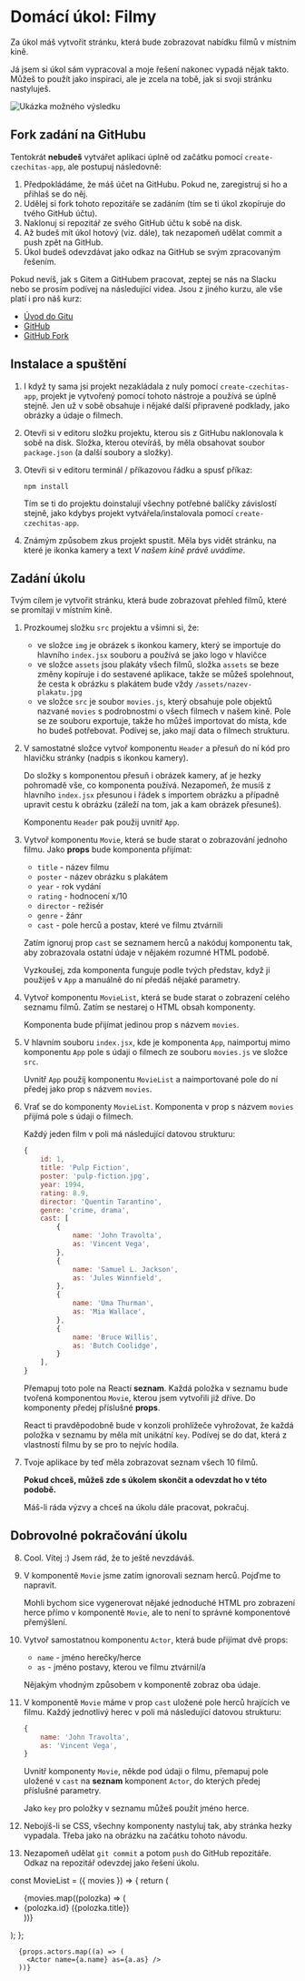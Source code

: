 # Domácí úkol: Filmy

Za úkol máš vytvořit stránku, která bude zobrazovat nabídku filmů v místním kině.

Já jsem si úkol sám vypracoval a moje řešení nakonec vypadá nějak takto. Můžeš to použít jako inspiraci, ale je zcela na tobě, jak si svoji stránku nastyluješ.

![Ukázka možného výsledku](ukazka-vysledku.jpg)


## Fork zadání na GitHubu

Tentokrát **nebudeš** vytvářet aplikaci úplně od začátku pomocí `create-czechitas-app`, ale postupuj následovně:

1. Předpokládáme, že máš účet na GitHubu. Pokud ne, zaregistruj si ho a přihlaš se do něj.
2. Udělej si fork tohoto repozitáře se zadáním (tím se ti úkol zkopíruje do tvého GitHub účtu).
3. Naklonuj si repozitář ze svého GitHub účtu k sobě na disk.
4. Až budeš mít úkol hotový (viz. dále), tak nezapomeň udělat commit a push zpět na GitHub.
5. Úkol budeš odevzdávat jako odkaz na GitHub se svým zpracovaným řešením.

Pokud nevíš, jak s Gitem a GitHubem pracovat, zeptej se nás na Slacku nebo se prosím podívej na následující videa. Jsou z jiného kurzu, ale vše platí i pro náš kurz:

* [Úvod do Gitu](https://www.youtube.com/watch?v=hda4-ngFEWM)
* [GitHub](https://www.youtube.com/watch?v=JLzWjJjsLz8)
* [GitHub Fork](https://www.youtube.com/watch?v=K7rE3jRCjD4)


## Instalace a spuštění

1. I když ty sama jsi projekt nezakládala z nuly pomocí `create-czechitas-app`, projekt je vytvořený pomocí tohoto nástroje a používá se úplně stejně. Jen už v sobě obsahuje i nějaké další připravené podklady, jako obrázky a údaje o filmech.

2. Otevři si v editoru složku projektu, kterou sis z GitHubu naklonovala k sobě na disk. Složka, kterou otevíráš, by měla obsahovat soubor `package.json` (a další soubory a složky).

3. Otevři si v editoru terminál / příkazovou řádku a spusť příkaz:

	```
	npm install
	```

	Tím se ti do projektu doinstalují všechny potřebné balíčky závislostí stejně, jako kdybys projekt vytvářela/instalovala pomocí `create-czechitas-app`.

4. Známým způsobem zkus projekt spustit. Měla bys vidět stránku, na které je ikonka kamery a text *V našem kině právě uvádíme*.


## Zadání úkolu

Tvým cílem je vytvořit stránku, která bude zobrazovat přehled filmů, které se promítají v místním kině.

1. Prozkoumej složku `src` projektu a všimni si, že:
	- ve složce `img` je obrázek s ikonkou kamery, který se importuje do hlavního `index.jsx` souboru a používá se jako logo v hlavičce
	- ve složce `assets` jsou plakáty všech filmů, složka `assets` se beze změny kopíruje i do sestavené aplikace, takže se můžeš spolehnout, že cesta k obrázku s plakátem bude vždy `/assets/nazev-plakatu.jpg`
	- ve složce `src` je soubor `movies.js`, který obsahuje pole objektů nazvané `movies` s podrobnostmi o všech filmech v našem kině. Pole se ze souboru exportuje, takže ho můžeš importovat do místa, kde ho budeš potřebovat. Podívej se, jako mají data o filmech strukturu.

2. V samostatné složce vytvoř komponentu `Header` a přesuň do ní kód pro hlavičku stránky (nadpis s ikonkou kamery).

	Do složky s komponentou přesuň i obrázek kamery, ať je hezky pohromadě vše, co komponenta používá. Nezapomeň, že musíš z hlavního `index.jsx` přesunou i řádek s importem obrázku a případně upravit cestu k obrázku (záleží na tom, jak a kam obrázek přesuneš).

	Komponentu `Header` pak použij uvnitř `App`.

3. Vytvoř komponentu `Movie`, která se bude starat o zobrazování jednoho filmu. Jako **props** bude komponenta přijímat:
	- `title` - název filmu
	- `poster` - název obrázku s plakátem
	- `year` - rok vydání
	- `rating` - hodnocení x/10
	- `director` - režisér
	- `genre` - žánr
	- `cast` - pole herců a postav, které ve filmu ztvárnili

	Zatím ignoruj prop `cast` se seznamem herců a nakóduj komponentu tak, aby zobrazovala ostatní údaje v nějakém rozumné HTML podobě.

	Vyzkoušej, zda komponenta funguje podle tvých představ, když ji použiješ v `App` a manuálně do ní předáš nějaké parametry.

4. Vytvoř komponentu `MovieList`, která se bude starat o zobrazení celého seznamu filmů. Zatím se nestarej o HTML obsah komponenty.

	Komponenta bude přijímat jedinou prop s názvem `movies`.

5. V hlavním souboru `index.jsx`, kde je komponenta `App`, naimportuj mimo komponentu `App` pole s údaji o filmech ze souboru `movies.js` ve složce `src`.

	Uvnitř `App` použij komponentu `MovieList` a naimportované pole do ní předej jako prop s názvem `movies`.

6. Vrať se do komponenty `MovieList`. Komponenta v prop s názvem `movies` přijímá pole s údaji o filmech.

	Každý jeden film v poli má následující datovou strukturu:

	```js
	{
		id: 1,
		title: 'Pulp Fiction',
		poster: 'pulp-fiction.jpg',
		year: 1994,
		rating: 8.9,
		director: 'Quentin Tarantino',
		genre: 'crime, drama',
		cast: [
			{
				name: 'John Travolta',
				as: 'Vincent Vega',
			},
			{
				name: 'Samuel L. Jackson',
				as: 'Jules Winnfield',
			},
			{
				name: 'Uma Thurman',
				as: 'Mia Wallace',
			},
			{
				name: 'Bruce Willis',
				as: 'Butch Coolidge',
			}
		],
	}
	```

	Přemapuj toto pole na Reactí **seznam**. Každá položka v seznamu bude tvořená komponentou `Movie`, kterou jsem vytvořili již dříve. Do komponenty předej příslušné **props**.

	React ti pravděpodobně bude v konzoli prohlížeče vyhrožovat, že každá položka v seznamu by měla mít unikátní `key`. Podívej se do dat, která z vlastností filmu by se pro to nejvíc hodila.

7. Tvoje aplikace by teď měla zobrazovat seznam všech 10 filmů.

	**Pokud chceš, můžeš zde s úkolem skončit a odevzdat ho v této podobě.**

	Máš-li ráda výzvy a chceš na úkolu dále pracovat, pokračuj.


## Dobrovolné pokračování úkolu

8. Cool. Vítej :) Jsem rád, že to ještě nevzdáváš.

9. V komponentě `Movie` jsme zatím ignorovali seznam herců. Pojďme to napravit.

	Mohli bychom sice vygenerovat nějaké jednoduché HTML pro zobrazení herce přímo v komponentě `Movie`, ale to není to správné komponentové přemýšlení.

10. Vytvoř samostatnou komponentu `Actor`, která bude přijímat dvě props:
	- `name` - jméno herečky/herce
	- `as` - jméno postavy, kterou ve filmu ztvárnil/a

	Nějakým vhodným způsobem v komponentě zobraz oba údaje.

11. V komponentě `Movie` máme v prop `cast` uložené pole herců hrajících ve filmu. Každý jednotlivý herec v poli má následující datovou strukturu:

	```js
	{
		name: 'John Travolta',
		as: 'Vincent Vega',
	}
	```

	Uvnitř komponenty `Movie`, někde pod údaji o filmu, přemapuj pole uložené v `cast` na **seznam** komponent `Actor`, do kterých předej příslušné parametry.

	Jako `key` pro položky v seznamu můžeš použít jméno herce.

12. Nebojíš-li se CSS, všechny komponenty nastyluj tak, aby stránka hezky vypadala. Třeba jako na obrázku na začátku tohoto návodu.

13. Nezapomeň udělat `git commit` a potom `push` do GitHub repozitáře. Odkaz na repozitář odevzdej jako řešení úkolu.



const MovieList = ({ movies }) => {
  return (
    <ul>
      {movies.map((polozka) => (
        <li key={polozka.id}>
          {polozka.id} ({polozka.title})
        </li>
      ))}
    </ul>
  );
};


      {props.actors.map((a) => (
        <Actor name={a.name} as={a.as} />
      ))}

 
	